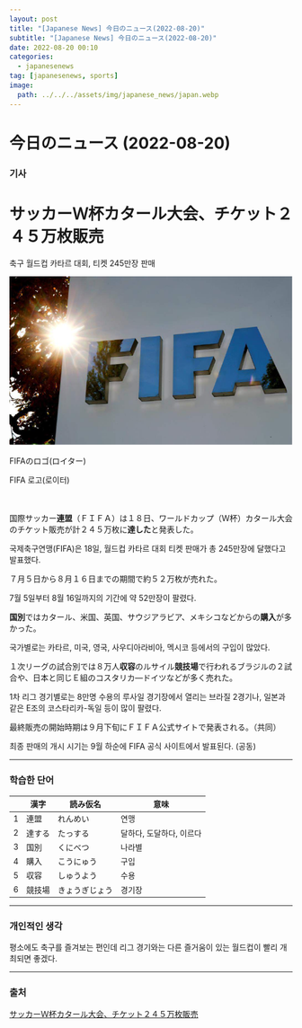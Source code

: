 ```yaml
---
layout: post
title: "[Japanese News] 今日のニュース(2022-08-20)"
subtitle: "[Japanese News] 今日のニュース(2022-08-20)"
date: 2022-08-20 00:10
categories:
  - japanesenews
tag: [japanesenews, sports]
image:
  path: ../../../assets/img/japanese_news/japan.webp
---
```


# 今日のニュース (2022-08-20)

### 기사

# **サッカーＷ杯カタール大会、チケット２４５万枚販売**

축구 월드컵 카타르 대회, 티켓 245만장 판매

![fifa.png](../../assets/img/japanese_news/2022-08-20-jn-news/fifa.png)

FIFAのロゴ(ロイター)

FIFA 로고(로이터) <br><br><br>

国際サッカー**連盟**（ＦＩＦＡ）は１８日、ワールドカップ（Ｗ杯）カタール大会のチケット販売が計２４５万枚に**達した**と発表した。

국제축구연맹(FIFA)은 18일, 월드컵 카타르 대회 티켓 판매가 총 245만장에 달했다고 발표했다.

７月５日から８月１６日までの期間で約５２万枚が売れた。

7월 5일부터 8월 16일까지의 기간에 약 52만장이 팔렸다.

**国別**ではカタール、米国、英国、サウジアラビア、メキシコなどからの**購入**が多かった。

국가별로는 카타르, 미국, 영국, 사우디아라비아, 멕시코 등에서의 구입이 많았다.

１次リーグの試合別では８万人**収容**のルサイル**競技場**で行われるブラジルの２試合や、日本と同じＥ組のコスタリカ―ドイツなどが多く売れた。

1차 리그 경기별로는 8만명 수용의 루사일 경기장에서 열리는 브라질 2경기나, 일본과 같은 E조의 코스타리카-독일 등이 많이 팔렸다.

最終販売の開始時期は９月下旬にＦＩＦＡ公式サイトで発表される。（共同）

최종 판매의 개시 시기는 9월 하순에 FIFA 공식 사이트에서 발표된다. (공동)

---

### 학습한 단어

|  | 漢字 | 読み仮名 | 意味 |
| --- | --- | --- | --- |
| 1 | 連盟 | れんめい | 연맹 |
| 2 | 達する | たっする | 달하다, 도달하다, 이르다 |
| 3 | 国別 | くにべつ | 나라별 |
| 4 | 購入 | こうにゅう | 구입 |
| 5 | 収容 | しゅうよう | 수용 |
| 6 | 競技場 | きょうぎじょう | 경기장 |

---

### 개인적인 생각

평소에도 축구를 즐겨보는 편인데 리그 경기와는 다른 즐거움이 있는 월드컵이 빨리 개최되면 좋겠다.

---

### 출처

[サッカーＷ杯カタール大会、チケット２４５万枚販売](https://www.iza.ne.jp/article/20220818-IHZF55PRYFMKTANO7V3F34CR7E/)